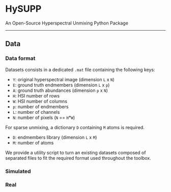 # HySUPP

An Open-Source Hyperspectral Unmixing Python Package

---

## Data

### Data format

Datasets consists in a dedicated `.mat` file containing the following keys:

* `Y`: original hyperspectral image (dimension `L` x `N`)
* `E`: ground truth endmembers (dimension `L` x `p`)
* `A`: ground truth abundances (dimension `p` x `N`)
* `H`: HSI number of rows
* `W`: HSI number of columns
* `p`: number of endmembers
* `L`: number of channels
* `N`: number of pixels (`N` == `H`*`W`)

For sparse unmixing, a dictionary `D` containing `M` atoms is required.

* `D`: endmembers library (dimension `L` x `M`)
* `M`: number of atoms

We provide a utility script to turn an existing datasets composed of separated files to fit the required format used throughout the toolbox.


### Simulated


### Real
